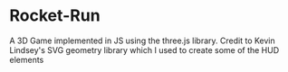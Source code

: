 # Rocket-Run
A 3D Game implemented in JS using the three.js library.  Credit to Kevin Lindsey's SVG geometry library which I used to create some of the HUD elements
